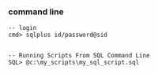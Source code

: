 ### command line 

```
-- login
cmd> sqlplus id/password@sid


-- Running Scripts From SQL Command Line
SQL> @c:\my_scripts\my_sql_script.sql
```
